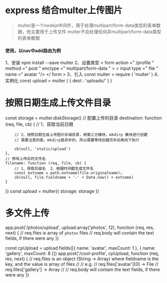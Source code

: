 # express 结合multer上传图片

> multer是一个nodejs中间件，用于处理multipart/form-data类型的表单数据，他主要用于上传文件
multer不会处理任何非multipart/form-data类型的表单数据

#### 使用，以nav中add路由为例
1、安装
    npm install --save multer
2、设置类型
    < form  action =" /profile " method =" post " enctype =" multipart/form-data " > 
        < input  type =" file " name =" avatar "/>
    </ form >
3、引入
    const  multer   =  require ( 'multer' )
4、实例化
    const  upload  =  multer ( {  dest : 'uploads/'  } )


# 按照日期生成上传文件目录

const storage = multer.diskStorage({
    // 配置上传的目录
    destination: function (req, file, cb) {
        // 1、获取当前日期

        // 2、按照日期生成上传图片存储目录，用第三方模块，mkdirp 模块进行创建
        // 需要注意的是，mkdirp是异步的，所以需要等待创建完毕后再向下执行

        cb(null, 'static/upload')
    },
    // 修改上传后的文件名
    filename: function (req, file, cb) {
        // 1、获取后缀名  2、根据时间戳生成文件名
        const extname = path.extname(file.originalname);
        cb(null, file.fieldname + '-' + Date.now() + extname)
    }
})
const upload = multer({ storage: storage })

# 多文件上传

app.post('/photos/upload', upload.array('photos', 12), function (req, res, next) {
  // req.files is array of `photos` files
  // req.body will contain the text fields, if there were any
})

const cpUpload = upload.fields([{ name: 'avatar', maxCount: 1 }, { name: 'gallery', maxCount: 8 }])
app.post('/cool-profile', cpUpload, function (req, res, next) {
  // req.files is an object (String -> Array) where fieldname is the key, and the value is array of files
  //
  // e.g.
  //  req.files['avatar'][0] -> File
  //  req.files['gallery'] -> Array
  //
  // req.body will contain the text fields, if there were any
})